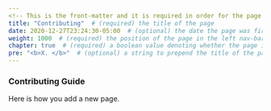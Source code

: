 ```yaml
---
<!-- This is the front-matter and it is required in order for the page to get rendered on the site -->
title: "Contributing"  # (required) the title of the page
date: 2020-12-27T23:24:30-05:00  # (optional) the date the page was first created  
weight: 1000  # (required) the position of the page in the left nav-bar relative to sibling pages/chapters on the same level
chapter: true  # (required) a boolean value denoting whether the page is a chapter
pre: "<b>X. </b>"  # (optional) a string to prepend the title of the page in the left nav-bar
---
```


### Contributing Guide

Here is how you add a new page.
